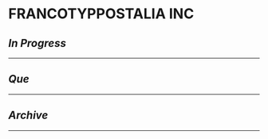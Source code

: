 # FRANCOTYPPOSTALIA INC

## *In Progress*

--------------------

## *Que*

-----------------------------------
## *Archive*

-----------------------------------

